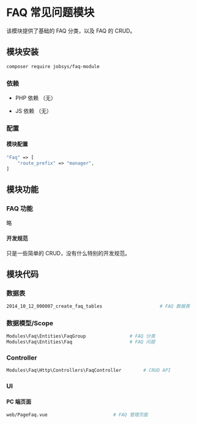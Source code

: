 # **FAQ** 常见问题模块

该模块提供了基础的 FAQ 分类，以及 FAQ 的 CRUD。

## 模块安装

```bash
composer require jobsys/faq-module
```

### 依赖

- PHP 依赖 （无）

- JS 依赖 （无）

### 配置

#### 模块配置

```php
"Faq" => [
    "route_prefix" => "manager",                                                    // 路由前缀
]
```

## 模块功能

### FAQ 功能

略

#### 开发规范

只是一些简单的 CRUD，没有什么特别的开发规范。

## 模块代码

### 数据表

```bash
2014_10_12_000007_create_faq_tables                     # FAQ 数据表
```

### 数据模型/Scope

```bash
Modules\Faq\Entities\FaqGroup                # FAQ 分类
Modules\Faq\Entities\Faq                     # FAQ 问题
```


### Controller

```bash
Modules\Faq\Http\Controllers\FaqController        # CRUD API
```

### UI

#### PC 端页面

```bash
web/PageFaq.vue                        # FAQ 管理页面
```
